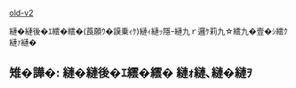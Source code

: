 [old-v2](memoigapyon2-orig.html)

縺�縺後�ｴ繧�繧�(莨願ｳ�謨乗ｨｹ)縺ｨ縺ｯ隱ｰ縺九ｒ邏ｹ莉九☆繧九�壹�ｼ繧ｸ縺ｧ縺�

## 雉�譁�: 縺�縺後�ｴ繧�繧� 縺ｫ縺､縺�縺ｦ
